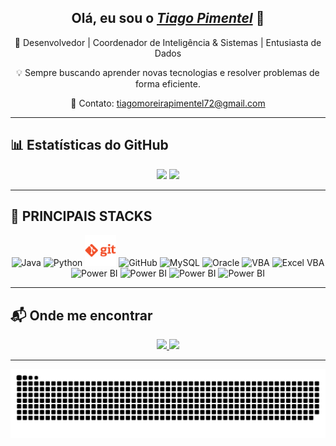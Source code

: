 <div align="center">

  <h2>Olá, eu sou o <a href="https://www.linkedin.com/in/tiago-moreira-pimentel-aa3679172"><i>Tiago Pimentel</i></a> 👋</h2>
  <p>🚀 Desenvolvedor | Coordenador de Inteligência & Sistemas | Entusiasta de Dados</p>
  <p>💡 Sempre buscando aprender novas tecnologias e resolver problemas de forma eficiente.</p>
  <p>📧 Contato: <a href="mailto:tiagomoreirapimentel72@gmail.com">tiagomoreirapimentel72@gmail.com</a></p>

</div>

---

## 📊 Estatísticas do GitHub
<div align="center">
  <img height="180em" src="https://github-readme-stats.vercel.app/api?username=TiagoMoreiraPimentel&show_icons=true&theme=dark&count_private=true"/>
  <img height="180em" src="https://github-readme-stats.vercel.app/api/top-langs/?username=TiagoMoreiraPimentel&layout=compact&theme=dark"/>
</div>

---

## 🚀 PRINCIPAIS STACKS
<div align="center">
  <img src="https://logospng.org/download/java/logo-java-512.png" alt="Java" height="60">
  <img src="https://logodownload.org/wp-content/uploads/2019/10/python-logo-2.png" alt="Python" height="50">
  <img src="https://github.com/devicons/devicon/blob/master/icons/git/git-plain-wordmark.svg" alt="Git" height="50">
  <img src="https://cdn-icons-png.flaticon.com/512/25/25231.png" alt="GitHub" height="40">
  <img src="https://www.elearningworld.org/wp-content/uploads/2019/04/MySQL.svg.png" alt="MySQL" height="40">
  <img src="https://logos-world.net/wp-content/uploads/2020/09/Oracle-Symbol.png" alt="Oracle" height="40">
  <img src="https://static-00.iconduck.com/assets.00/file-type-vba-icon-512x286-atniaiws.png" alt="VBA" height="40">
  <img src="https://tse4.mm.bing.net/th?id=OIP.ZxC9BPAgPTgnKYQsIvcVKQHaHa&pid=Api" alt="Excel VBA" height="60">
  <img src="https://tse4.mm.bing.net/th?id=OIP.-jubPhgs-9HmuGP8SaJGzwHaHS&pid=Api" alt="Power BI" height="60">
  <img src="https://tse1.mm.bing.net/th?id=OIP.Qc-NqOUEzGK1CajByISJLwAAAA&pid=Api" alt="Power BI" height="60">
  <img src="https://tse3.mm.bing.net/th?id=OIP.MEy1beiPO_V_jXFmmWzUdwAAAA&pid=Api" alt="Power BI" height="60">
  <img src="https://tse1.mm.bing.net/th?id=OIP.8mcnn1rPoOlJbKCv5bcDhQHaHa&pid=Api" alt="Power BI" height="60">
</div>

---

## 📬 Onde me encontrar
<div align="center">
  <a href="mailto:tiagomoreirapimentel72@gmail.com">
    <img src="https://img.shields.io/badge/-Gmail-D14836?style=for-the-badge&logo=gmail&logoColor=white">
  </a>
  <a href="https://www.linkedin.com/in/tiago-moreira-pimentel-aa3679172/" target="_blank">
    <img src="https://img.shields.io/badge/-LinkedIn-%230077B5?style=for-the-badge&logo=linkedin&logoColor=white">
  </a>
</div>

---

<div align="center">

  ![Snake animation](https://github.com/Platane/snk/raw/output/github-contribution-grid-snake.svg)

</div>
